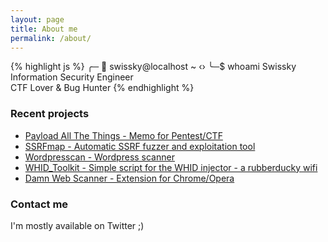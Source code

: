 ```yaml
---
layout: page
title: About me
permalink: /about/
---
```


{% highlight js %}
╭─ 👻  swissky@localhost ~ ‹›
╰─$ whoami
Swissky  
Information Security Engineer  
CTF Lover & Bug Hunter
{% endhighlight %}


### Recent projects
 - [Payload All The Things - Memo for Pentest/CTF](https://github.com/swisskyrepo/PayloadsAllTheThings)
 - [SSRFmap - Automatic SSRF fuzzer and exploitation tool](https://github.com/swisskyrepo/SSRFmap)
 - [Wordpresscan - Wordpress scanner](https://github.com/swisskyrepo/Wordpresscan)
 - [WHID_Toolkit - Simple script for the WHID injector - a rubberducky wifi](https://github.com/swisskyrepo/WHID_Toolkit)
 - [Damn Web Scanner - Extension for Chrome/Opera](https://github.com/swisskyrepo/DamnWebScanner)

### Contact me

I'm mostly available on Twitter ;)
